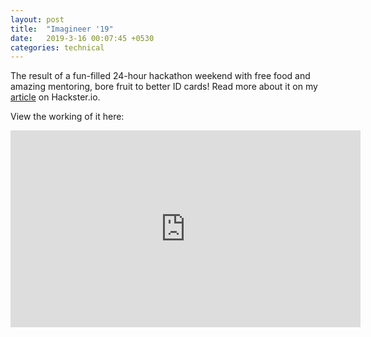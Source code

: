 ```yaml
---
layout: post
title:  "Imagineer '19"
date:   2019-3-16 00:07:45 +0530
categories: technical
---
```


The result of a fun-filled 24-hour hackathon weekend with free food and amazing mentoring, bore fruit to better ID cards! Read more about it on my [article][hackster-link] on Hackster.io.

View the working of it here:
<iframe width="560" height="315" src="https://www.youtube.com/embed/0gBKknFxaNw" frameborder="0" allow="accelerometer; autoplay; encrypted-media; gyroscope; picture-in-picture" allowfullscreen></iframe>

[hackster-link]: https://www.hackster.io/146347/library-attendance-management-system-using-rfid-47b05b
